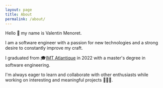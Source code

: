 ```yaml
---
layout: page
title: About
permalink: /about/
---
```


Hello 👋 my name is Valentin Menoret.

I am a software engineer with a passion for new technologies and a strong desire to constantly improve my craft.

I graduated from 🎓[IMT Atlantique][imt-a] in 2022 with a master's degree in software engineering.

I'm always eager to learn and collaborate with other enthusiasts while working on interesting and meaningful projects 👨🏻‍💻.

[imt-a]: https://www.imt-atlantique.fr/fr
